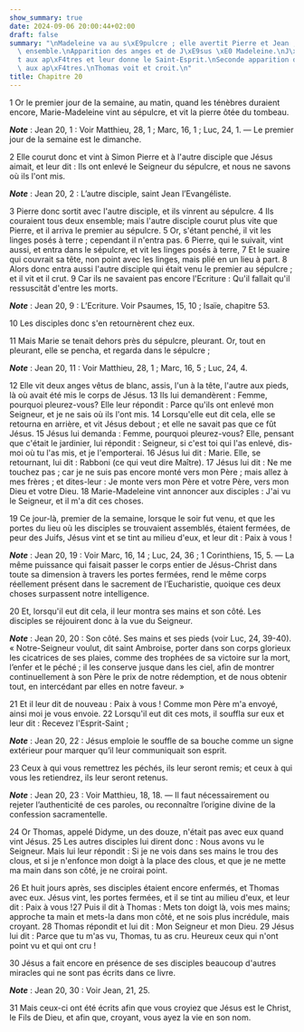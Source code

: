 ```yaml
---
show_summary: true
date: 2024-09-06 20:00:44+02:00
draft: false
summary: "\nMadeleine va au s\xE9pulcre ; elle avertit Pierre et Jean ; ils y viennent\
  \ ensemble.\nApparition des anges et de J\xE9sus \xE0 Madeleine.\nJ\xE9sus appara\xEE\
  t aux ap\xF4tres et leur donne le Saint-Esprit.\nSeconde apparition de J\xE9sus\
  \ aux ap\xF4tres.\nThomas voit et croit.\n"
title: Chapitre 20
---
```





1 Or le premier jour de la semaine, au matin, quand les ténèbres duraient encore, Marie-Madeleine vint au sépulcre, et vit la pierre ôtée du tombeau.

***Note*** :  Jean 20, 1 : Voir Matthieu, 28, 1 ; Marc, 16, 1 ; Luc, 24, 1. ― Le premier jour de la semaine est le dimanche.

2 Elle courut donc et vint à Simon Pierre et à l'autre disciple que Jésus aimait, et leur dit : Ils ont enlevé le Seigneur du sépulcre, et nous ne savons où ils l'ont mis.

***Note*** :  Jean 20, 2 : L’autre disciple, saint Jean l’Evangéliste.

3 Pierre donc sortit avec l'autre disciple, et ils vinrent au sépulcre. 4 Ils couraient tous deux ensemble; mais l'autre disciple courut plus vite que Pierre, et il arriva le premier au sépulcre. 5 Or, s'étant penché, il vit les linges posés à terre ; cependant il n'entra pas. 6 Pierre, qui le suivait, vint aussi, et entra dans le sépulcre, et vit les linges posés à terre, 7 Et le suaire qui couvrait sa tête, non point avec les linges, mais plié en un lieu à part. 8 Alors donc entra aussi l'autre disciple qui était venu le premier au sépulcre ; et il vit et il crut. 9 Car ils ne savaient pas encore l'Ecriture : Qu'il fallait qu'il ressuscitât d'entre les morts.

***Note*** :  Jean 20, 9 : L’Ecriture. Voir Psaumes, 15, 10 ; Isaïe, chapitre 53.

10 Les disciples donc s'en retournèrent chez eux.


11 Mais Marie se tenait dehors près du sépulcre, pleurant. Or, tout en pleurant, elle se pencha, et regarda dans le sépulcre ;

***Note*** :  Jean 20, 11 : Voir Matthieu, 28, 1 ; Marc, 16, 5 ; Luc, 24, 4.

12 Elle vit deux anges vêtus de blanc, assis, l'un à la tête, l'autre aux pieds, là où avait été mis le corps de Jésus. 13 Ils lui demandèrent : Femme, pourquoi pleurez-vous? Elle leur répondit : Parce qu'ils ont enlevé mon Seigneur, et je ne sais où ils l'ont mis. 14 Lorsqu'elle eut dit cela, elle se retourna en arrière, et vit Jésus debout ; et elle ne savait pas que ce fût Jésus. 15 Jésus lui demanda : Femme, pourquoi pleurez-vous? Elle, pensant que c'était le jardinier, lui répondit : Seigneur, si c'est toi qui l'as enlevé, dis-moi où tu l'as mis, et je l'emporterai. 16 Jésus lui dit : Marie. Elle, se retournant, lui dit : Rabboni (ce qui veut dire Maître). 17 Jésus lui dit : Ne me touchez pas ; car je ne suis pas encore monté vers mon Père ; mais allez à mes frères ; et dites-leur : Je monte vers mon Père et votre Père, vers mon Dieu et votre Dieu. 18 Marie-Madeleine vint annoncer aux disciples : J'ai vu le Seigneur, et il m'a dit ces choses.


19 Ce jour-là, premier de la semaine, lorsque le soir fut venu, et que les portes du lieu où les disciples se trouvaient assemblés, étaient fermées, de peur des Juifs, Jésus vint et se tint au milieu d'eux, et leur dit : Paix à vous !

***Note*** :  Jean 20, 19 : Voir Marc, 16, 14 ; Luc, 24, 36 ; 1 Corinthiens, 15, 5. ― La même puissance qui faisait passer le corps entier de Jésus-Christ dans toute sa dimension à travers les portes fermées, rend le même corps réellement présent dans le sacrement de l’Eucharistie, quoique ces deux choses surpassent notre intelligence.

20 Et, lorsqu'il eut dit cela, il leur montra ses mains et son côté. Les disciples se réjouirent donc à la vue du Seigneur.

***Note*** :  Jean 20, 20 : Son côté. Ses mains et ses pieds (voir Luc, 24, 39-40). « Notre-Seigneur voulut, dit saint Ambroise, porter dans son corps glorieux les cicatrices de ses plaies, comme des trophées de sa victoire sur la mort, l’enfer et le péché ; il les conserve jusque dans les ciel, afin de montrer continuellement à son Père le prix de notre rédemption, et de nous obtenir tout, en intercédant par elles en notre faveur. »

21 Et il leur dit de nouveau : Paix à vous ! Comme mon Père m'a envoyé, ainsi moi je vous envoie. 22 Lorsqu'il eut dit ces mots, il souffla sur eux et leur dit : Recevez l'Esprit-Saint ;

***Note*** :  Jean 20, 22 : Jésus emploie le souffle de sa bouche comme un signe extérieur pour marquer qu’il leur communiquait son esprit.

23 Ceux à qui vous remettrez les péchés, ils leur seront remis; et ceux à qui vous les retiendrez, ils leur seront retenus.

***Note*** :  Jean 20, 23 : Voir Matthieu, 18, 18. ― Il faut nécessairement ou rejeter l’authenticité de ces paroles, ou reconnaître l’origine divine de la confession sacramentelle.


24 Or Thomas, appelé Didyme, un des douze, n'était pas avec eux quand vint Jésus. 25 Les autres disciples lui dirent donc : Nous avons vu le Seigneur. Mais lui leur répondit : Si je ne vois dans ses mains le trou des clous, et si je n'enfonce mon doigt à la place des clous, et que je ne mette ma main dans son côté, je ne croirai point.


26 Et huit jours après, ses disciples étaient encore enfermés, et Thomas avec eux. Jésus vint, les portes fermées, et il se tint au milieu d'eux, et leur dit : Paix à vous !27 Puis il dit à Thomas : Mets ton doigt là, vois mes mains; approche ta main et mets-la dans mon côté, et ne sois plus incrédule, mais croyant. 28 Thomas répondit et lui dit : Mon Seigneur et mon Dieu. 29 Jésus lui dit : Parce que tu m'as vu, Thomas, tu as cru. Heureux ceux qui n'ont point vu et qui ont cru !


30 Jésus a fait encore en présence de ses disciples beaucoup d'autres miracles qui ne sont pas écrits dans ce livre.

***Note*** :  Jean 20, 30 : Voir Jean, 21, 25.

31 Mais ceux-ci ont été écrits afin que vous croyiez que Jésus est le Christ, le Fils de Dieu, et afin que, croyant, vous ayez la vie en son nom.

